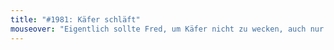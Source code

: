 ```yaml
---
title: "#1981: Käfer schläft"
mouseover: "Eigentlich sollte Fred, um Käfer nicht zu wecken, auch nur in Kleinbuchstaben reden."
---
```

